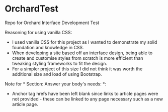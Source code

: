 # OrchardTest
Repo for Orchard Interface Development Test

Reasoning for using vanilla CSS:
- I used vanilla CSS for this project as I wanted to demonstrate my solid foundation and knowledge in CSS. 
- When developing a site based off an interface design, being able to create and customise styles from scratch is more efficient than tweaking styling frameworks to fit the design.
- For a simpler project of this size I did not think it was worth the additional size and load of using Bootstrap.

Note for * Section: Answer your body's needs: *: 
- Anchor tag hrefs have been left blank since links to article pages were not provided - these can be linked to any page necessary such as a new article page.

